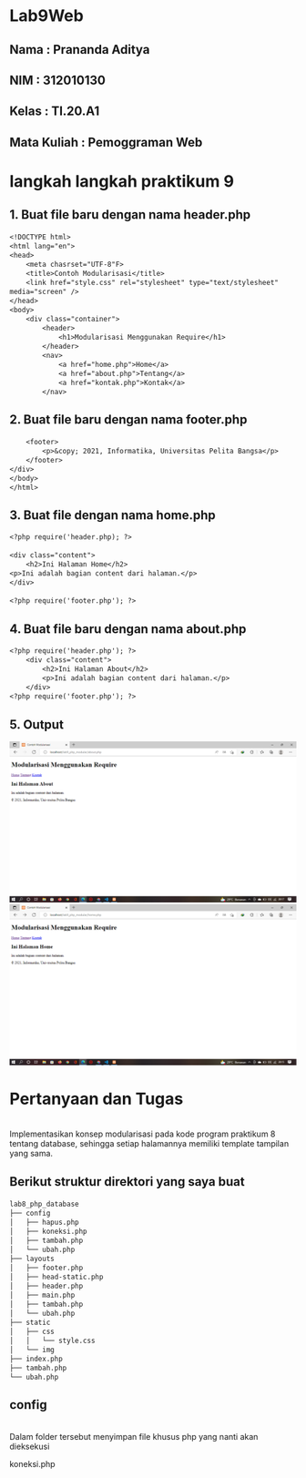 # Lab9Web

## Nama : Prananda Aditya

## NIM : 312010130

## Kelas : TI.20.A1

## Mata Kuliah : Pemoggraman Web

# langkah langkah praktikum 9

## 1. Buat file baru dengan nama header.php

```
<!DOCTYPE html>
<html lang="en">
<head>
    <meta chasrset="UTF-8"F>
    <title>Contoh Modularisasi</title>
    <link href="style.css" rel="stylesheet" type="text/stylesheet" media="screen" />
</head>
<body>
    <div class="container">
        <header>
            <h1>Modularisasi Menggunakan Require</h1>
        </header>
        <nav>
            <a href="home.php">Home</a>
            <a href="about.php">Tentang</a>
            <a href="kontak.php">Kontak</a>
        </nav>
```

## 2. Buat file baru dengan nama footer.php

```
    <footer>
        <p>&copy; 2021, Informatika, Universitas Pelita Bangsa</p>
    </footer>
</div>
</body>
</html>
```

## 3. Buat file dengan nama home.php

```
<?php require('header.php); ?>

<div class="content">
    <h2>Ini Halaman Home</h2>
<p>Ini adalah bagian content dari halaman.</p>
</div>

<?php require('footer.php'); ?>
```

## 4. Buat file baru dengan nama about.php

```
<?php require('header.php'); ?>
    <div class="content">
        <h2>Ini Halaman About</h2>
        <p>Ini adalah bagian content dari halaman.</p>
    </div>
<?php require('footer.php'); ?>
```

## 5. Output

![p](img/about.png)
![p](img/home.png)

# Pertanyaan dan Tugas

<br>Implementasikan konsep modularisasi pada kode program praktikum 8 tentang database, sehingga setiap halamannya memiliki template tampilan yang sama.

## Berikut struktur direktori yang saya buat

```
lab8_php_database
├── config
│   ├── hapus.php
│   ├── koneksi.php
│   ├── tambah.php
│   └── ubah.php
├── layouts
│   ├── footer.php
│   ├── head-static.php
│   ├── header.php
│   ├── main.php
│   ├── tambah.php
│   └── ubah.php
├── static
│   ├── css
│   │   └── style.css
│   └── img
├── index.php
├── tambah.php
└── ubah.php
```

## config

<br>Dalam folder tersebut menyimpan file khusus php yang nanti akan dieksekusi

koneksi.php
